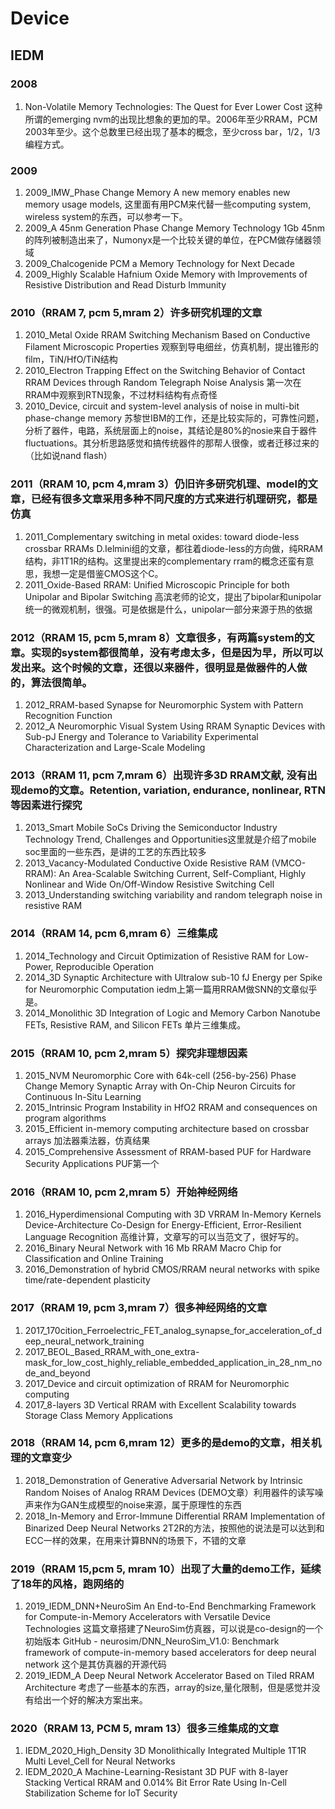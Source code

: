 # Device
## IEDM
### 2008
1. Non-Volatile Memory Technologies: The Quest for Ever Lower Cost 这种所谓的emerging nvm的出现比想象的更加的早。2006年至少RRAM，PCM 2003年至少。这个总数里已经出现了基本的概念，至少cross bar，1/2，1/3编程方式。
### 2009
1. 2009_IMW_Phase Change Memory A new memory enables new memory usage models, 这里面有用PCM来代替一些computing system, wireless system的东西，可以参考一下。
2.  2009_A 45nm Generation Phase Change Memory Technology 1Gb 45nm的阵列被制造出来了，Numonyx是一个比较关键的单位，在PCM做存储器领域
3.  2009_Chalcogenide PCM a Memory Technology for Next Decade
4.  2009_Highly Scalable Hafnium Oxide Memory with Improvements of Resistive Distribution and Read Disturb Immunity

### 2010（RRAM 7, pcm 5,mram 2）许多研究机理的文章
1.  2010_Metal Oxide RRAM Switching Mechanism Based on Conductive Filament Microscopic Properties 观察到导电细丝，仿真机制，提出锥形的film，TiN/HfO/TiN结构
2.  2010_Electron Trapping Effect on the Switching Behavior of Contact RRAM Devices through Random Telegraph Noise Analysis 第一次在RRAM中观察到RTN现象，不过材料结构有点奇怪
3.  2010_Device, circuit and system-level analysis of noise in multi-bit phase-change memory 苏黎世IBM的工作，还是比较实际的，可靠性问题，分析了器件，电路，系统层面上的noise，其结论是80%的nosie来自于器件fluctuations。其分析思路感觉和搞传统器件的那帮人很像，或者迁移过来的（比如说nand flash）

### 2011（RRAM 10, pcm 4,mram 3）仍旧许多研究机理、model的文章，已经有很多文章采用多种不同尺度的方式来进行机理研究，都是仿真

1.  2011_Complementary switching in metal oxides: toward diode-less crossbar RRAMs D.Ielmini组的文章，都往着diode-less的方向做，纯RRAM结构，非1T1R的结构。这里提出来的complementary rram的概念还蛮有意思，我想一定是借鉴CMOS这个C。
2.  2011_Oxide-Based RRAM: Unified Microscopic Principle for both Unipolar and Bipolar Switching 高滨老师的论文，提出了bipolar和unipolar统一的微观机制，很强。可是依据是什么，unipolar一部分来源于热的依据

### 2012（RRAM 15, pcm 5,mram 8）文章很多，有两篇system的文章。实现的system都很简单，没有考虑太多，但是因为早，所以可以发出来。这个时候的文章，还很以来器件，很明显是做器件的人做的，算法很简单。
1. 2012_RRAM-based Synapse for Neuromorphic System with Pattern Recognition Function
2. 2012_A Neuromorphic Visual System Using RRAM Synaptic Devices with Sub-pJ Energy and Tolerance to Variability Experimental Characterization and Large-Scale Modeling
### 2013（RRAM 11, pcm 7,mram 6）出现许多3D RRAM文献, 没有出现demo的文章。Retention, variation, endurance, nonlinear, RTN等因素进行探究

1. 2013_Smart Mobile SoCs Driving the Semiconductor Industry Technology Trend, Challenges and Opportunities这里就是介绍了mobile soc里面的一些东西，是讲的工艺的东西比较多
2. 2013_Vacancy-Modulated Conductive Oxide Resistive RAM (VMCO-RRAM): An Area-Scalable Switching Current, Self-Compliant, Highly Nonlinear and Wide On/Off-Window Resistive Switching Cell
3. 2013_Understanding switching variability and random telegraph noise in resistive RAM
### 2014（RRAM 14, pcm 6,mram 6）三维集成
1. 2014_Technology and Circuit Optimization of Resistive RAM for Low-Power, Reproducible Operation
2. 2014_3D Synaptic Architecture with Ultralow sub-10 fJ Energy per Spike for Neuromorphic Computation iedm上第一篇用RRAM做SNN的文章似乎是。
3. 2014_Monolithic 3D Integration of Logic and Memory Carbon Nanotube FETs, Resistive RAM, and Silicon FETs 单片三维集成。

### 2015（RRAM 10, pcm 2,mram 5）探究非理想因素
1. 2015_NVM Neuromorphic Core with 64k-cell (256-by-256) Phase Change Memory Synaptic Array with On-Chip Neuron Circuits for Continuous In-Situ Learning
2. 2015_Intrinsic Program Instability in HfO2 RRAM and consequences on program algorithms
3. 2015_Efficient in-memory computing architecture based on crossbar arrays 加法器乘法器，仿真结果
4. 2015_Comprehensive Assessment of RRAM-based PUF for Hardware Security Applications PUF第一个
			
### 2016（RRAM 10, pcm 2,mram 5）开始神经网络
1. 2016_Hyperdimensional Computing with 3D VRRAM In-Memory Kernels Device-Architecture Co-Design for Energy-Efficient, Error-Resilient Language Recognition 高维计算，文章写的可以当范文了，很好写的。
2. 2016_Binary Neural Network with 16 Mb RRAM Macro Chip for Classification and Online Training
3. 2016_Demonstration of hybrid CMOS/RRAM neural networks with spike time/rate-dependent plasticity

### 2017（RRAM 19, pcm 3,mram 7）很多神经网络的文章
1. 2017_170cition_Ferroelectric_FET_analog_synapse_for_acceleration_of_deep_neural_network_training
2. 2017_BEOL_Based_RRAM_with_one_extra-mask_for_low_cost_highly_reliable_embedded_application_in_28_nm_node_and_beyond
3. 2017_Device and circuit optimization of RRAM for Neuromorphic computing
4. 2017_8-layers 3D Vertical RRAM with Excellent Scalability towards Storage Class Memory Applications

### 2018（RRAM 14, pcm 6,mram 12）更多的是demo的文章，相关机理的文章变少
1. 2018_Demonstration of Generative Adversarial Network by Intrinsic Random Noises of Analog RRAM Devices (DEMO文章）利用器件的读写噪声来作为GAN生成模型的noise来源，属于原理性的东西
2. 2018_In-Memory and Error-Immune Differential RRAM Implementation of Binarized Deep Neural Networks 2T2R的方法，按照他的说法是可以达到和ECC一样的效果，在用来计算BNN的场景下，不错的文章
### 2019（RRAM 15,pcm 5, mram 10）出现了大量的demo工作，延续了18年的风格，跑网络的
1. 2019_IEDM_DNN+NeuroSim An End-to-End Benchmarking Framework for Compute-in-Memory Accelerators with Versatile Device Technologies 这篇文章搭建了NeuroSim仿真器，可以说是co-design的一个初始版本  GitHub - neurosim/DNN_NeuroSim_V1.0: Benchmark framework of compute-in-memory based accelerators for deep neural network   这个是其仿真器的开源代码
2. 2019_IEDM_A Deep Neural Network Accelerator Based on Tiled RRAM Architecture 考虑了一些基本的东西，array的size,量化限制，但是感觉并没有给出一个好的解决方案出来。
### 2020（RRAM 13, PCM 5, mram 13）很多三维集成的文章
1. IEDM_2020_High_Density 3D Monolithically Integrated Multiple 1T1R Multi Level_Cell for Neural Networks 
2. IEDM_2020_A Machine-Learning-Resistant 3D PUF with 8-layer Stacking Vertical RRAM and 0.014% Bit Error Rate Using In-Cell Stabilization Scheme for IoT Security 
